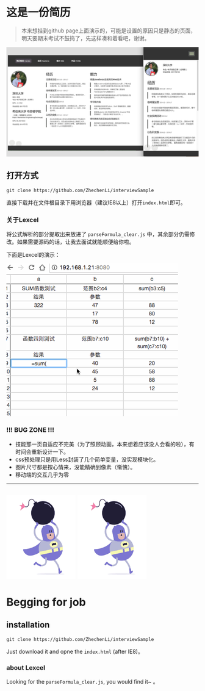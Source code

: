 

# 这是一份简历

>本来想挂到github page上面演示的，可能是设置的原因只是静态的页面， 明天要期末考试不鼓捣了，先这样凑和着看吧，谢谢。

![image](https://raw.githubusercontent.com/ZhechenLi/interviewSample/gh-pages/overview.png)

## 打开方式

```
git clone https://github.com/ZhechenLi/interviewSample
```
直接下载并在文件根目录下用浏览器（建议IE8以上）打开`index.html`即可。

### 关于Lexcel
将公式解析的部分提取出来放进了 `parseFormula_clear.js` 中，其余部分仍需修改。如果需要源码的话，让我去面试就能顺便给你啦。

下面是Lexcel的演示：

![image](https://raw.githubusercontent.com/ZhechenLi/interviewSample/gh-pages/images/lexcel-gif.gif)

### !!! BUG ZONE !!!
- 技能那一页自适应不完美（为了照顾动画，本来想着应该没人会看的啦），有时间会重新设计一下。
- css预处理只是用Less封装了几个简单变量，没实现模块化。
- 图片尺寸都是按心情来，没能精确到像素（惭愧）。
- 移动端的交互几乎为零

---

![image](https://raw.githubusercontent.com/ZhechenLi/interviewSample/gh-pages/images/sprite.gif)
![image](https://raw.githubusercontent.com/ZhechenLi/interviewSample/gh-pages/images/sprite.gif)
---


# Begging for job

## installation





```
git clone https://github.com/ZhechenLi/interviewSample
```
Just download it and opne the `index.html` (after IE8)。

### about Lexcel
 Looking for the  `parseFormula_clear.js`, you would find it~ 。

